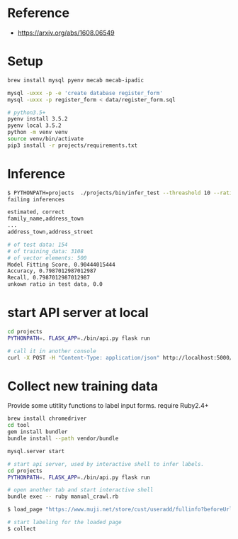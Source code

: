# Reference

- https://arxiv.org/abs/1608.06549

# Setup

```bash
brew install mysql pyenv mecab mecab-ipadic

mysql -uxxx -p -e 'create database register_form'
mysql -uxxx -p register_form < data/register_form.sql

# python3.5+
pyenv install 3.5.2
pyenv local 3.5.2
python -m venv venv
source venv/bin/activate
pip3 install -r projects/requirements.txt

```

# Inference

```bash
$ PYTHONPATH=projects  ./projects/bin/infer_test --threashold 10 --ratio_test 0.05
failing inferences

estimated, correct
family_name,address_town
...
address_town,address_street

# of test data: 154
# of training_data: 3108
# of vector elements: 500
Model Fitting Score, 0.90444015444
Accuracy, 0.7987012987012987
Recall, 0.7987012987012987
unkown ratio in test data, 0.0
```

# start API server at local

```bash
cd projects
PYTHONPATH=. FLASK_APP=./bin/api.py flask run

# call it in another console
curl -X POST -H "Content-Type: application/json" http://localhost:5000/api/inference -d '{ "html" : "<input type='text' name='mail_addr' placeholder='メールアドレス'>"}'
```

# Collect new training data

Provide some utitlity functions to label input forms.
require Ruby2.4+

```bash
brew install chromedriver
cd tool
gem install bundler
bundle install --path vendor/bundle

mysql.server start

# start api server, used by interactive shell to infer labels.
cd projects
PYTHONPATH=. FLASK_APP=./bin/api.py flask run

# open another tab and start interactive shell
bundle exec -- ruby manual_crawl.rb

$ load_page "https://www.muji.net/store/cust/useradd/fullinfo?beforeUrl=terms"

# start labeling for the loaded page
$ collect
```


